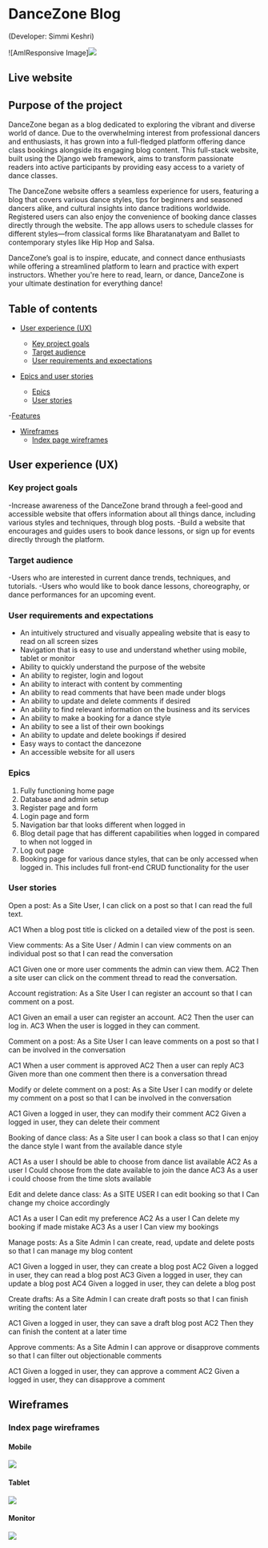 # DanceZone Blog

(Developer: Simmi Keshri)

![AmIResponsive Image]<img src="(<docs/readme_images/am i responsive page.PNG>)">

## Live website


## Purpose of the project

DanceZone began as a blog dedicated to exploring the vibrant and diverse world of dance. Due to the overwhelming interest from professional dancers and enthusiasts, it has grown into a full-fledged platform offering dance class bookings alongside its engaging blog content. This full-stack website, built using the Django web framework, aims to transform passionate readers into active participants by providing easy access to a variety of dance classes.

The DanceZone website offers a seamless experience for users, featuring a blog that covers various dance styles, tips for beginners and seasoned dancers alike, and cultural insights into dance traditions worldwide. Registered users can also enjoy the convenience of booking dance classes directly through the website. The app allows users to schedule classes for different styles—from classical forms like Bharatanatyam and Ballet to contemporary styles like Hip Hop and Salsa. 

DanceZone’s goal is to inspire, educate, and connect dance enthusiasts while offering a streamlined platform to learn and practice with expert instructors. Whether you're here to read, learn, or dance, DanceZone is your ultimate destination for everything dance!

## Table of contents

- [User experience (UX)](#user-experience-ux)
   * [Key project goals](#key-project-goals)
   * [Target audience](#target-audience)
   * [User requirements and expectations](#user-requirements-and-expectations)

- [Epics and user stories](#epics-and-user-stories)
   * [Epics](#epics)
   * [User stories](#user-stories) 

-[Features](#features)

- [Wireframes](#wireframes)
   * [Index page wireframes](#index-page-wireframes)

## User experience (UX)

### Key project goals

-Increase awareness of the DanceZone brand through a feel-good and accessible website that offers information about all things dance, including various styles and techniques, through blog posts.
-Build a website that encourages and guides users to book dance lessons, or sign up for events directly through the platform.

### Target audience

-Users who are interested in current dance trends, techniques, and tutorials.
-Users who would like to book dance lessons, choreography, or dance performances for an upcoming event.

### User requirements and expectations

- An intuitively structured and visually appealing website that is easy to read on all screen sizes
- Navigation that is easy to use and understand whether using mobile, tablet or monitor
- Ability to quickly understand the purpose of the website
- An ability to register, login and logout
- An ability to interact with content by commenting
- An ability to read comments that have been made under blogs
- An ability to update and delete comments if desired
- An ability to find relevant information on the business and its services
- An ability to make a booking for a dance style
- An ability to see a list of their own bookings
- An ability to update and delete bookings if desired
- Easy ways to contact the dancezone
- An accessible website for all users



### Epics

1. Fully functioning home page
2. Database and admin setup
3. Register page and form
4. Login page and form
5. Navigation bar that looks different when logged in
6. Blog detail page that has different capabilities when logged in compared to when not logged 
   in
7. Log out page
8. Booking page for various dance styles, that can be only accessed when logged in. This 
   includes full front-end CRUD functionality for the user

### User stories

Open a post: As a Site User, I can click on a post so that I can read the full text.

AC1 When a blog post title is clicked on a detailed view of the post is seen.

View comments: As a Site User / Admin I can view comments on an individual post so that I can read the conversation

AC1 Given one or more user comments the admin can view them.
AC2 Then a site user can click on the comment thread to read the conversation.

Account registration: As a Site User I can register an account so that I can comment on a post.

AC1 Given an email a user can register an account.
AC2 Then the user can log in.
AC3 When the user is logged in they can comment.

Comment on a post: As a Site User I can leave comments on a post so that I can be involved in the conversation

AC1 When a user comment is approved
AC2 Then a user can reply
AC3 Given more than one comment then there is a conversation thread

Modify or delete comment on a post: As a Site User I can modify or delete my comment on a post so that I can be involved in the conversation

AC1 Given a logged in user, they can modify their comment
AC2 Given a logged in user, they can delete their comment

Booking of dance class: As a Site user I can book a class so that I can enjoy the dance style I want from the available dance style

AC1 As a user I should be able to choose from dance list available
AC2 As a user I Could choose from the date available to join the dance
AC3 As a user i could choose from the time slots available

Edit and delete dance class: As a SITE USER I can edit booking so that I Can change my choice accordingly

AC1 As a user I Can edit my preference
AC2 As a user I Can delete my booking if made mistake
AC3 As a user I Can view my bookings

Manage posts: As a Site Admin I can create, read, update and delete posts so that I can manage my blog content

AC1 Given a logged in user, they can create a blog post
AC2 Given a logged in user, they can read a blog post
AC3 Given a logged in user, they can update a blog post
AC4 Given a logged in user, they can delete a blog post

Create drafts: As a Site Admin I can create draft posts so that I can finish writing the content later

AC1 Given a logged in user, they can save a draft blog post
AC2 Then they can finish the content at a later time

Approve comments: As a Site Admin I can approve or disapprove comments so that I can filter out objectionable comments

AC1 Given a logged in user, they can approve a comment
AC2 Given a logged in user, they can disapprove a comment

## Wireframes

### Index page wireframes

#### Mobile

<img src="docs/readme_images/wireframe of home phone view.PNG">

#### Tablet

<img src="docs/readme_images/wireframe home tablet.PNG">

#### Monitor

<img src="docs/readme_images/browser home wireframe.PNG">